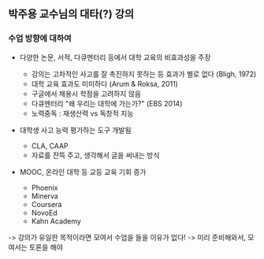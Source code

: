 ## 박주용 교수님의 대타(?) 강의

### 수업 방향에 대하여

* 다양한 논문, 서적, 다큐멘터리 등에서 대학 교육의 비효과성을 주장
    * 강의는 고차적인 사고를 잘 촉진하지 못하는 등 효과가 별로 없다 (Bligh, 1972)
    * 대학 교육 효과도 미미하다 (Arum & Roksa, 2011)
    * 구글에서 채용시 학점을 고려하지 않음
    * 다큐멘터리 "왜 우리는 대학에 가는가?" (EBS 2014)
    * 노력중독 : 재생산력 vs 독창적 지능

* 대학생 사고 능력 평가하는 도구 개발됨
    * CLA, CAAP
    * 자료를 잔뜩 주고, 생각해서 글을 써내는 방식

* MOOC, 온라인 대학 등 교등 교육 기회 증가
    * Phoenix
    * Minerva
    * Coursera
    * NovoEd
    * Kahn Academy

-> 강의가 유일한 목적이라면 모여서 수업을 들을 이유가 없다!
-> 미리 준비해와서, 모여서는 토론을 해야

